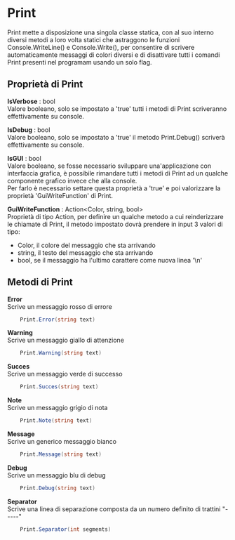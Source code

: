 # Print

Print mette a disposizione una singola classe statica, con al suo interno diversi metodi a loro volta statici che astraggono le funzioni Console.WriteLine() e Console.Write(), per consentire di scrivere automaticamente messaggi di colori diversi e di disattivare tutti i comandi Print presenti nel programam usando un solo flag.

## Proprietà di Print

**IsVerbose** : bool\
Valore booleano, solo se impostato a 'true' tutti i metodi di Print scriveranno effettivamente su console.

**IsDebug** : bool\
Valore booleano, solo se impostato a 'true' il metodo Print.Debug() scriverà effettivamente su console.

**IsGUI** : bool\
Valore booleano, se fosse necessario sviluppare una'applicazione con interfaccia grafica, è possibile rimandare tutti i metodi di Print ad un qualche componente grafico invece che alla console.\
Per farlo è necessario settare questa proprietà a 'true' e poi valorizzare la proprietà 'GuiWriteFunction' di Print.

**GuiWriteFunction** : Action<Color, string, bool>\
Proprietà di tipo Action, per definire un qualche metodo a cui reinderizzare le chiamate di Print, il metodo impostato dovrà prendere in input 3 valori di tipo:
- Color, il colore del messaggio che sta arrivando
- string, il testo del messaggio che sta arrivando
- bool, se il messaggio ha l'ultimo carattere come nuova linea '\n'


## Metodi di Print

**Error**\
Scrive un messaggio rosso di errore
```C#
	Print.Error(string text)
```

**Warning**\
Scrive un messaggio giallo di attenzione
```C#
	Print.Warning(string text)
```

**Succes**\
Scrive un messaggio verde di successo
```C#
	Print.Succes(string text)
```

**Note**\
Scrive un messaggio grigio di nota
```C#
	Print.Note(string text)
```

**Message**\
Scrive un generico messaggio bianco
```C#
	Print.Message(string text)
```

**Debug**\
Scrive un messaggio blu di debug
```C#
	Print.Debug(string text)
```

**Separator**\
Scrive una linea di separazione composta da un numero definito di trattini "-----"
```C#
	Print.Separator(int segments)
```